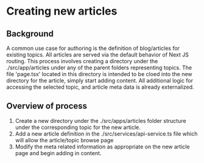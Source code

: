 # Creating new articles

## Background
A common use case for authoring is the definition of blog/articles for existing topics. All articles are served via the default behavior of Next JS routing. This process involves creating a directory under the ./src/app/articles under any of the parent folders representing topics. The file 'page.tsx' located in this directory is intended to be cloed into the new directory for the article, simply start adding content. All additional logic for accessing the selected topic, and article meta data is already externalized.

## Overview of process
1. Create a new directory under the ./src/apps/articles folder structure under the corresponding topic for the new article.
2. Add a new article definition in the ./src/services/api-service.ts file which will allow the article/topic browse page
3. Modify the meta related information as appropriate on the new article page and begin adding in content.